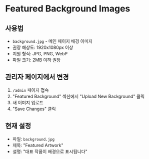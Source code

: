 # Featured Background Images

## 사용법
- `background.jpg` - 메인 페이지 배경 이미지
- 권장 해상도: 1920x1080px 이상
- 지원 형식: JPG, PNG, WebP
- 파일 크기: 2MB 이하 권장

## 관리자 페이지에서 변경
1. `/admin` 페이지 접속
2. "Featured Background" 섹션에서 "Upload New Background" 클릭
3. 새 이미지 업로드
4. "Save Changes" 클릭

## 현재 설정
- 파일: `background.jpg`
- 제목: "Featured Artwork"
- 설명: "대표 작품이 배경으로 표시됩니다"

